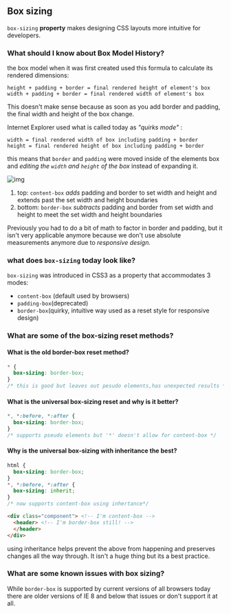 ## Box sizing

`box-sizing` **property** makes designing CSS layouts more intuitive for developers.

### What should I know about Box Model History?

the box model when it was first created used this formula to calculate its rendered dimensions:

```
height + padding + border = final rendered height of element's box
width + padding + border = final rendered width of element's box
```

This doesn't make sense because as soon as you add border and padding, the final width and height of the box change.

Internet Explorer used what is called today as *"quirks mode"* :

```
width = final rendered width of box including padding + border
height = final rendered height of box including padding + border
```

this means that `border` and `padding` were moved inside of the elements box and *editing the `width` and `height` of the box* instead of expanding it.

![img](https://i2.wp.com/css-tricks.com/wp-content/uploads/2010/09/widthbox.png?resize=367%2C604)

1. top: `content-box` *adds* padding and border to set width and height and extends past the set width and height boundaries 
2. bottom: `border-box` *subtracts* padding and border from set width and height to meet the set width and height boundaries

Previously you had to do a bit of math to factor in border and padding, but it isn't very applicable anymore because we don't use absolute measurements anymore due to *responsive design.*

### what does `box-sizing` today look like?

`box-sizing` was introduced in CSS3 as a property that accommodates 3 modes: 

- `content-box` (default used by browsers)
- `padding-box`(deprecated)
- `border-box`(quirky, intuitive way used as a reset style for responsive design)

### What are some of the box-sizing reset methods?

#### What is the old border-box reset method?

```css
* {
  box-sizing: border-box;
}
/* this is good but leaves out pesudo elements,has unexpected results */
```

#### What is the universal box-sizing reset and why is it better?

```css
*, *:before, *:after {
  box-sizing: border-box;
}
/* supports pseudo elements but '*' doesn't allow for content-box */
```

#### Why is the universal box-sizing with inheritance the best?

```css
html {
  box-sizing: border-box;
}
*, *:before, *:after {
  box-sizing: inherit;
}
/* now supports content-box using inhertance*/
```

```html
<div class="component"> <!-- I'm content-box -->
  <header> <!-- I'm border-box still! -->
  </header>
</div>
```

using inheritance helps prevent the above from happening and preserves changes all the way through. It isn't a huge thing but its a best practice.

### What are some known issues with box sizing?

While `border-box` is supported by current versions of all browsers today there are older versions of IE 8 and below that issues or don't support it at all.